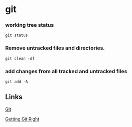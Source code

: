 
# git

### working tree status

    git status

### Remove untracked files and directories.

    git clean -df

### add changes from all tracked and untracked files

    git add -A  

## Links

[Git](https://git-scm.com/)

[Getting Git Right](https://www.atlassian.com/git/)